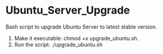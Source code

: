 # Ubuntu_Server_Upgrade
Bash script to upgrade Ubuntu Server to latest stable version.
1. Make it executable: chmod +x upgrade_ubuntu.sh.
2. Run the script: ./upgrade_ubuntu.sh

